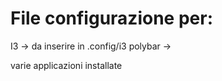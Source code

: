 # File configurazione per:
I3 -> da inserire in .config/i3
polybar -> 

varie applicazioni installate

